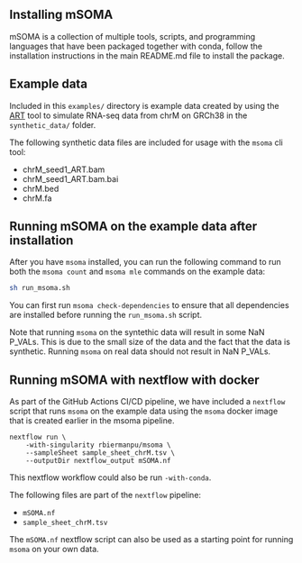 ## Installing mSOMA
mSOMA is a collection of multiple tools, scripts, and programming languages
that have been packaged together with conda, follow the installation instructions
in the main README.md file to install the package.

## Example data

Included in this `examples/` directory is example data created by
using the [ART](https://www.niehs.nih.gov/research/resources/software/biostatistics/art)
tool to simulate RNA-seq data from chrM on GRCh38 in the `synthetic_data/` folder.

The following synthetic data files are included for usage with the `msoma` cli tool:
* chrM_seed1_ART.bam
* chrM_seed1_ART.bam.bai
* chrM.bed
* chrM.fa

## Running mSOMA on the example data after installation

After you have `msoma` installed, you can run the following command to
run both the `msoma count` and `msoma mle` commands on the example data:

```bash
sh run_msoma.sh
```

You can first run `msoma check-dependencies` to ensure that all dependencies are installed before running the `run_msoma.sh` script.

Note that running `msoma` on the syntethic data will result in some NaN P_VALs. This is due to the small size of the data and the fact that the data is synthetic. Running `msoma` on real data should not result in NaN P_VALs.

## Running mSOMA with nextflow with docker

As part of the GitHub Actions CI/CD pipeline, we have included a `nextflow`
script that runs `msoma` on the example data using the `msoma` docker image that
is created earlier in the msoma pipeline.

```
nextflow run \
    -with-singularity rbiermanpu/msoma \
    --sampleSheet sample_sheet_chrM.tsv \
    --outputDir nextflow_output mSOMA.nf
```

This nextflow workflow could also be run `-with-conda`.

The following files are part of the `nextflow` pipeline:
* `mSOMA.nf`
* `sample_sheet_chrM.tsv`

The `mSOMA.nf` nextflow script can also be used as a starting point
for running `msoma` on your own data.
